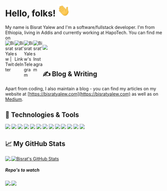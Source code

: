 
# Hello, folks! <img src="https://raw.githubusercontent.com/BisratYalew/BisratYalew/master/wave.gif" width="40px">

My name is Bisrat Yalew and I'm a software/fullstack developer. I'm from Ethiopia, living in Addis and currently working at HapoTech. You can find me on
<br>
<a href="https://twitter.com/BisratYalew">
  <img align="left" alt="Bisrat Yalew | Twitter" width="30px" src="https://cdn.jsdelivr.net/npm/simple-icons@v3/icons/twitter.svg" />
</a>
<a href="https://www.linkedin.com/in/BisratYalew/">
  <img align="left" alt="Bisrat's LinkdeIn" width="30px" src="https://cdn.jsdelivr.net/npm/simple-icons@v3/icons/linkedin.svg" />
</a>
<a href="https://t.me/BisratYalew">
  <img align="left" alt="Bisrat Yalew's Telegram" width="30px" src="https://cdn.jsdelivr.net/npm/simple-icons@v3/icons/telegram.svg" />
</a>
<a href="https://www.instagram.com/BisratYalew/">
  <img align="left" alt="Bisrat's Instagram" width="30px" src="https://cdn.jsdelivr.net/npm/simple-icons@v3/icons/instagram.svg" />
</a>

![](https://visitor-badge.glitch.me/badge?page_id=bisratyalew.bisratyalew)


<br />

## &#x270d; Blog & Writing

Apart from coding, I also maintain a blog - you can find my articles on my website at [https://bisratyalew.com](https://bisratyalew.com) as well as on [Medium](https://medium.com/@bisratyalew10).

## 🔧 Technologies & Tools
![](https://img.shields.io/badge/OS-Linux-informational?style=flat&logo=linux&logoColor=white&color=2bbc8a)
![](https://img.shields.io/badge/Editor-IntelliJ_IDEA-informational?style=flat&logo=intellij-idea&logoColor=white&color=2bbc8a)
![](https://img.shields.io/badge/Code-Python-informational?style=flat&logo=python&logoColor=white&color=2bbc8a)
![](https://img.shields.io/badge/Code-JavaScript-informational?style=flat&logo=javascript&logoColor=white&color=2bbc8a)
![](https://img.shields.io/badge/Code-Golang-informational?style=flat&logo=go&logoColor=white&color=2bbc8a)
![](https://img.shields.io/badge/Code-Make-informational?style=flat&logo=cmake&logoColor=white&color=2bbc8a)
![](https://img.shields.io/badge/Code-Vue-informational?style=flat&logo=vue.js&logoColor=white&color=2bbc8a)
![](https://img.shields.io/badge/Shell-Bash-informational?style=flat&logo=gnu-bash&logoColor=white&color=2bbc8a)
![](https://img.shields.io/badge/Tools-PostgreSQL-informational?style=flat&logo=postgresql&logoColor=white&color=2bbc8a)
![](https://img.shields.io/badge/Tools-Docker-informational?style=flat&logo=docker&logoColor=white&color=2bbc8a)
![](https://img.shields.io/badge/Tools-Kubernetes-informational?style=flat&logo=kubernetes&logoColor=white&color=2bbc8a)
![](https://img.shields.io/badge/Tools-Red_Hat_OpenShift-informational?style=flat&logo=red-hat-open-shift&logoColor=white&color=2bbc8a)
![](https://img.shields.io/badge/Cloud-Digital_Ocean-informational?style=flat&logo=digitalocean&logoColor=white&color=2bbc8a)

## &#x1f4c8; My GitHub Stats

<a href="https://github.com/BisratYalew/BisratYalew">
  <img align="center" src="https://github-readme-stats.vercel.app/api/top-langs/?username=BisratYalew&hide=html,css&title_color=ffffff&text_color=c9cacc&icon_color=2bbc8a&bg_color=1d1f21" />
</a>
<a href="https://github.com/BisratYalew/BisratYalew">
  <img align="center" src="https://github-readme-stats.vercel.app/api?username=BisratYalew&show_icons=true&line_height=27&count_private=true&title_color=ffffff&text_color=c9cacc&icon_color=2bbc8a&bg_color=1d1f21" alt="Bisrat's GitHub Stats" />
</a>


##### Repo's to watch

<a href="https://github.com/BisratYalew/BisratYalew">
  <img align="center" src="https://github-readme-stats.vercel.app/api/pin/?username=BisratYalew&repo=python-cheatsheet&title_color=ffffff&text_color=c9cacc&icon_color=2bbc8a&bg_color=1d1f21" />
</a>

<a href="https://github.com/BisratYalew/python-cheatsheet">
  <img align="center" src="https://github-readme-stats.vercel.app/api/pin/?username=BisratYalew&repo=real-time-public-chat&title_color=ffffff&text_color=c9cacc&icon_color=2bbc8a&bg_color=1d1f21" />
</a>    

<p>
